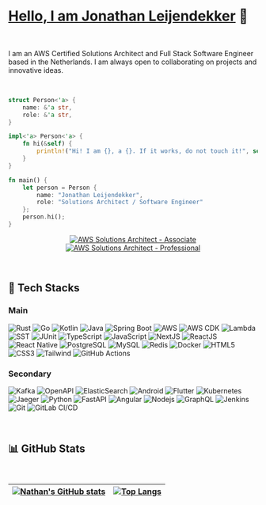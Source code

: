 # [Hello, I am Jonathan Leijendekker](https://linkedin.com/in/jonathan-leijendekker) 👋

<br />

I am an AWS Certified Solutions Architect and Full Stack Software Engineer based in the Netherlands. I am always open to collaborating on projects and innovative ideas.

<br />

```rust
struct Person<'a> {
    name: &'a str,
    role: &'a str,
}

impl<'a> Person<'a> {
    fn hi(&self) {
        println!("Hi! I am {}, a {}. If it works, do not touch it!", self.name, self.role);
    }
}

fn main() {
    let person = Person {
        name: "Jonathan Leijendekker",
        role: "Solutions Architect / Software Engineer"
    };
    person.hi();
}
```

<p align="center">
    <a href="https://www.credly.com/badges/c9428ba1-bd1d-4667-9887-646a8cecf251/public_url" target="_blank">
        <img src="https://images.credly.com/size/200x200/images/0e284c3f-5164-4b21-8660-0d84737941bc/image.png" alt="AWS Solutions Architect - Associate">
    </a>
    <a href="https://www.credly.com/badges/12947df7-c59d-42ae-a329-a7dd7c13edd0/public_url" target="_blank">
        <img src="https://images.credly.com/size/200x200/images/2d84e428-9078-49b6-a804-13c15383d0de/image.png" alt="AWS Solutions Architect - Professional">
    </a>
</p>

<br/>

## 🔨 Tech Stacks

### Main

![Rust](https://img.shields.io/badge/Rust-black?style=flat&logo=rust)
![Go](https://img.shields.io/badge/Go-black?style=flat&logo=go)
![Kotlin](https://img.shields.io/badge/Kotlin-black?style=flat&logo=kotlin)
![Java](https://img.shields.io/badge/-Java-black?style=flat&logo=openjdk)
![Spring Boot](https://img.shields.io/badge/-Spring%20Boot-black?style=flat&logo=springboot)
![AWS](https://img.shields.io/badge/AWS-black?style=flat&logo=amazon-aws)
![AWS CDK](https://img.shields.io/badge/AWS%20CDK-black?style=flat&logo=amazon-aws)
![Lambda](https://img.shields.io/badge/Lambda-black?style=flat&logo=aws-lambda)
![SST](https://img.shields.io/badge/SST-black?style=flat&logo=sst)
![JUnit](https://img.shields.io/badge/-JUnit-black?style=flat&logo=junit5)
![TypeScript](https://img.shields.io/badge/-TypeScript-black?style=flat&logo=typescript)
![JavaScript](https://img.shields.io/badge/-JavaScript-black?style=flat&logo=javascript)
![NextJS](https://img.shields.io/badge/NextJS-black?style=flat&logo=next.js)
![ReactJS](https://img.shields.io/badge/ReactJS-black?style=flat&logo=react)
![React Native](https://img.shields.io/badge/React%20Native-black?style=flat&logo=react)
![PostgreSQL](https://img.shields.io/badge/-PostgreSQL-black?style=flat&logo=postgresql)
![MySQL](https://img.shields.io/badge/-MySQL-black?style=flat&logo=mysql)
![Redis](https://img.shields.io/badge/-Redis-black?style=flat&logo=Redis)
![Docker](https://img.shields.io/badge/-Docker-black?style=flat&logo=docker)
![HTML5](https://img.shields.io/badge/-HTML5-black?style=flat&logo=html5&logoColor=white)
![CSS3](https://img.shields.io/badge/-CSS3-black?style=flat&logo=css3)
![Tailwind](https://img.shields.io/badge/-Tailwind-black?style=flat&logo=tailwind-css)
![GitHub Actions](https://img.shields.io/badge/-GitHub%20Actions-black?style=flat&logo=github-actions)

### Secondary

![Kafka](https://img.shields.io/badge/Kafka-black?style=flat&logo=apache-kafka)
![OpenAPI](https://img.shields.io/badge/-OpenAPI-black?style=flat&logo=openapi-initiative)
![ElasticSearch](https://img.shields.io/badge/-ElasticSearch-black?style=flat&logo=elasticsearch)
![Android](https://img.shields.io/badge/Android-black?style=flat&logo=android)
![Flutter](https://img.shields.io/badge/Flutter-black?style=flat&logo=flutter)
![Kubernetes](https://img.shields.io/badge/Kubernetes-black?style=flat&logo=kubernetes)
![Jaeger](https://img.shields.io/badge/-OpenTelemetry-black?style=flat&logo=opentelemetry)
![Python](https://img.shields.io/badge/-Python-black?style=flat&logo=Python)
![FastAPI](https://img.shields.io/badge/-FastAPI-black?style=flat&logo=fastapi)
![Angular](https://img.shields.io/badge/Angular-black?style=flat&logo=angular)
![Nodejs](https://img.shields.io/badge/-Nodejs-black?style=flat&logo=Node.js)
![GraphQL](https://img.shields.io/badge/-GraphQL-black?style=flat&logo=graphql)
![Jenkins](https://img.shields.io/badge/Jenkins-black?style=flat&logo=jenkins)
![Git](https://img.shields.io/badge/-Git-black?style=flat&logo=git)
![GitLab CI/CD](https://img.shields.io/badge/-GitLab%20CI%2fCD-black?style=flat&logo=gitlab)

<br/>

## 📊 GitHub Stats

<br/>

| [![Nathan's GitHub stats](https://github-readme-stats.vercel.app/api?username=leijendary&theme=tokyonight&layout=compact&show_icons=true&hide_border=true&bg_color=00000000)](https://github.com/leijendary/github-readme-stats) | [![Top Langs](https://github-readme-stats.vercel.app/api/top-langs/?username=leijendary&layout=compact&theme=tokyonight&hide_border=true&bg_color=00000000)](https://github.com/leijendary/github-readme-stats) |
| - | - |

